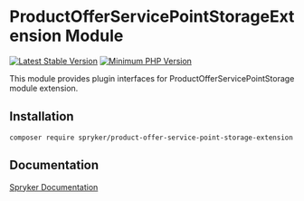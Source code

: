 # ProductOfferServicePointStorageExtension Module
[![Latest Stable Version](https://poser.pugx.org/spryker/product-offer-service-point-storage-extension/v/stable.svg)](https://packagist.org/packages/spryker/product-offer-service-point-storage-extension)
[![Minimum PHP Version](https://img.shields.io/badge/php-%3E%3D%208.2-8892BF.svg)](https://php.net/)

This module provides plugin interfaces for ProductOfferServicePointStorage module extension.

## Installation

```
composer require spryker/product-offer-service-point-storage-extension
```

## Documentation

[Spryker Documentation](https://docs.spryker.com)
